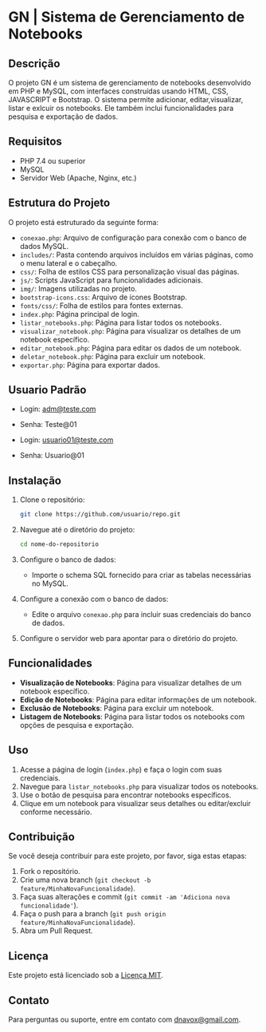# GN | Sistema de Gerenciamento de Notebooks

## Descrição

O projeto GN é um sistema de gerenciamento de notebooks desenvolvido em PHP e MySQL, com interfaces construídas usando HTML, CSS, JAVASCRIPT e Bootstrap. O sistema permite adicionar, editar,visualizar, listar e exlcuir os notebooks. Ele também inclui funcionalidades para pesquisa e exportação de dados.

## Requisitos

- PHP 7.4 ou superior
- MySQL
- Servidor Web (Apache, Nginx, etc.)

## Estrutura do Projeto

O projeto está estruturado da seguinte forma:

- `conexao.php`: Arquivo de configuração para conexão com o banco de dados MySQL.
- `includes/`: Pasta contendo arquivos incluídos em várias páginas, como o menu lateral e o cabeçalho.
- `css/`: Folha de estilos CSS para personalização visual das páginas.
- `js/`: Scripts JavaScript para funcionalidades adicionais.
- `img/`: Imagens utilizadas no projeto.
- `bootstrap-icons.css`: Arquivo de ícones Bootstrap.
- `fonts/css/`: Folha de estilos para fontes externas.
- `index.php`: Página principal de login.
- `listar_notebooks.php`: Página para listar todos os notebooks.
- `visualizar_notebook.php`: Página para visualizar os detalhes de um notebook específico.
- `editar_notebook.php`: Página para editar os dados de um notebook.
- `deletar_notebook.php`: Página para excluir um notebook.
- `exportar.php`: Página para exportar dados.

## Usuario Padrão
- Login: adm@teste.com
- Senha: Teste@01

- Login: usuario01@teste.com
- Senha: Usuario@01
## Instalação

1. Clone o repositório:

    ```bash
    git clone https://github.com/usuario/repo.git
    ```

2. Navegue até o diretório do projeto:

    ```bash
    cd nome-do-repositorio
    ```

3. Configure o banco de dados:
   - Importe o schema SQL fornecido para criar as tabelas necessárias no MySQL.

4. Configure a conexão com o banco de dados:
   - Edite o arquivo `conexao.php` para incluir suas credenciais do banco de dados.

5. Configure o servidor web para apontar para o diretório do projeto.

## Funcionalidades

- **Visualização de Notebooks**: Página para visualizar detalhes de um notebook específico.
- **Edição de Notebooks**: Página para editar informações de um notebook.
- **Exclusão de Notebooks**: Página para excluir um notebook.
- **Listagem de Notebooks**: Página para listar todos os notebooks com opções de pesquisa e exportação.

## Uso

1. Acesse a página de login (`index.php`) e faça o login com suas credenciais.
2. Navegue para `listar_notebooks.php` para visualizar todos os notebooks.
3. Use o botão de pesquisa para encontrar notebooks específicos.
4. Clique em um notebook para visualizar seus detalhes ou editar/excluir conforme necessário.

## Contribuição

Se você deseja contribuir para este projeto, por favor, siga estas etapas:

1. Fork o repositório.
2. Crie uma nova branch (`git checkout -b feature/MinhaNovaFuncionalidade`).
3. Faça suas alterações e commit (`git commit -am 'Adiciona nova funcionalidade'`).
4. Faça o push para a branch (`git push origin feature/MinhaNovaFuncionalidade`).
5. Abra um Pull Request.

## Licença

Este projeto está licenciado sob a [Licença MIT](LICENSE).

## Contato

Para perguntas ou suporte, entre em contato com [dnavox@gmail.com](mailto:seu-email@dominio.com).
